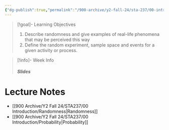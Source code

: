 ```yaml
---
{"dg-publish":true,"permalink":"/900-archive/y2-fall-24/sta-237/00-introduction/week-1-course-introduction-outcomes-events-and-probabilities/","tags":["#lecture","#note","university"],"created":"2024-09-05T10:08:00.000-04:00","updated":"2024-12-31T07:40:55.397-05:00"}
---
```



> [!goal]- Learning Objectives
>
> 1. Describe randomness and give examples of real-life phenomena that may be perceived this way
> 2. Define the random experiment, sample space and events for a given activity or process.

> [!info]- Week Info
>
> ##### Slides
>
>  > 

# Lecture Notes

- [[900 Archive/Y2 Fall 24/STA237/00 Introduction/Randomness\|Randomness]]
- [[900 Archive/Y2 Fall 24/STA237/00 Introduction/Probability\|Probability]]
